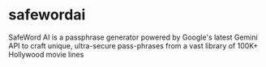 # safewordai
SafeWord AI is a passphrase generator powered by Google's latest Gemini API to craft unique, ultra-secure pass-phrases from a vast library of 100K+ Hollywood movie lines
